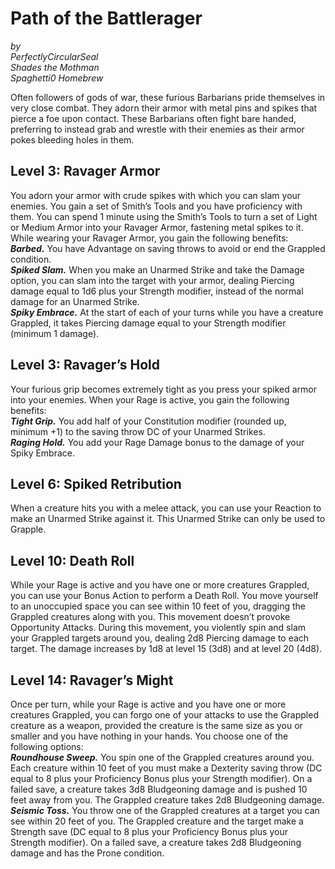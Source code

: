 # Path of the Battlerager
*by*  
*PerfectlyCircularSeal*  
*Shades the Mothman*  
*Spaghetti0 Homebrew*  

Often followers of gods of war, these furious Barbarians pride themselves in very close combat. They adorn their armor with metal pins and spikes that pierce a foe upon contact. These Barbarians often fight bare handed, preferring to instead grab and wrestle with their enemies as their armor pokes bleeding holes in them.

## Level 3: Ravager Armor
You adorn your armor with crude spikes with which you can slam your enemies. You gain a set of Smith’s Tools and you have proficiency with them. You can spend 1 minute using the Smith’s Tools to turn a set of Light or Medium Armor into your Ravager Armor, fastening metal spikes to it.  
While wearing your Ravager Armor, you gain the following benefits:  
***Barbed.*** You have Advantage on saving throws to avoid or end the Grappled condition.  
***Spiked Slam.*** When you make an Unarmed Strike and take the Damage option, you can slam into the target with your armor, dealing Piercing damage equal to 1d6 plus your Strength modifier, instead of the normal damage for an Unarmed Strike.  
***Spiky Embrace.*** At the start of each of your turns while you have a creature Grappled, it takes Piercing damage equal to your Strength modifier (minimum 1 damage).

## Level 3: Ravager’s Hold
Your furious grip becomes extremely tight as you press your spiked armor into your enemies. When your Rage is active, you gain the following benefits:  
***Tight Grip.*** You add half of your Constitution modifier (rounded up, minimum +1) to the saving throw DC of your Unarmed Strikes.  
***Raging Hold.*** You add your Rage Damage bonus to the damage of your Spiky Embrace.

## Level 6: Spiked Retribution
When a creature hits you with a melee attack, you can use your Reaction to make an Unarmed Strike against it. This Unarmed Strike can only be used to Grapple.

## Level 10: Death Roll
While your Rage is active and you have one or more creatures Grappled, you can use your Bonus Action to perform a Death Roll. You move yourself to an unoccupied space you can see within 10 feet of you, dragging the Grappled creatures along with you. This movement doesn’t provoke Opportunity Attacks. During this movement, you violently spin and slam your Grappled targets around you, dealing 2d8 Piercing damage to each target. The damage increases by 1d8 at level 15 (3d8) and at level 20 (4d8).

## Level 14: Ravager’s Might
Once per turn, while your Rage is active and you have one or more creatures Grappled, you can forgo one of your attacks to use the Grappled creature as a weapon, provided the creature is the same size as you or smaller and you have nothing in your hands. You choose one of the following options:  
***Roundhouse Sweep.*** You spin one of the Grappled creatures around you. Each creature within 10 feet of you must make a Dexterity saving throw (DC equal to 8 plus your Proficiency Bonus plus your Strength modifier). On a failed save, a creature takes 3d8 Bludgeoning damage and is pushed 10 feet away from you. The Grappled creature takes 2d8 Bludgeoning damage.  
***Seismic Toss.*** You throw one of the Grappled creatures at a target you can see within 20 feet of you. The Grappled creature and the target make a Strength save (DC equal to 8 plus your Proficiency Bonus plus your Strength modifier). On a failed save, a creature takes 2d8 Bludgeoning damage and has the Prone condition.